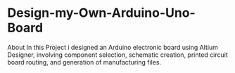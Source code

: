 # Design-my-Own-Arduino-Uno-Board
About In this Project i designed an Arduino electronic board using Altium Designer, involving component selection, schematic creation, printed circuit board routing, and generation of manufacturing files.
